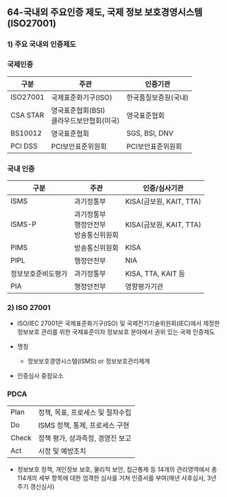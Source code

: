 ## 64-국내외 주요인증 제도, 국제 정보 보호경영시스템(ISO27001)
### 1) 주요 국내외 인증제도
### 국제인증
|구분|주관|인증기관|
|---|---|---|
|ISO27001 |국제표준화기구(ISO)|한국품질보증원(국내)|
|CSA STAR |영국표준협회(BSI)<br>클라우드보안협회(미국)|영국표준협회|
|BS10012 |영국표준협회|SGS, BSI, DNV|
|PCI DSS |PCI보안표준위원회|PCI보안표준위원회|
### 국내 인증
|구분|주관|인증/심사기관|
|---|---|---|
|ISMS| 과기정통부| KISA(금보원, KAIT, TTA)|
|ISMS-P| 과기정통부<br>행정안전부<br>방송통신위원회|KISA(금보원, KAIT, TTA)|
|PIMS|방송통신위원회|KISA|
|PIPL|행정안전부|NIA|
|정보보호준비도평가|과기정통부|KISA, TTA, KAIT 등|
|PIA|행정안전부|영향평가기관|
### 2) ISO 27001
- ISO/IEC 27001은 국제표준화기구(ISO) 및 국제전기기술위원회(IEC)에서 제정한 정보보호 관리를 위한 국제표준이자 정보보호 분야에서 권위 있는 국제 인증제도
- 명칭
    - 정보보호경영시스템(ISMS) or 정보보호관리체계

- 인증심사 중점요소
### PDCA
|||
|---|---|
|Plan|정책, 목표, 프로세스 및 절차수립|
|Do|ISMS 정책, 통제, 프로세스 구현|
|Check|정책 평가, 성과측정, 경영진 보고|
|Act|시정 및 예방조치|
- 정보보호 정책, 개인정보 보호, 물리적 보안, 접근통제 등 14개의 관리영역에서 총 114개의 세부 항목에 대한 엄격한 심사를 거쳐 인증서를 부여(매년 사후심사, 3년 주기 갱신심사)